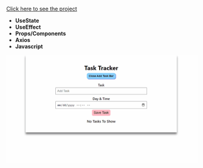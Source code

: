 [Click here to see the project](https://random-user-two-with-react.vercel.app/) <br>

* __UseState__<br>
* __UseEffect__<br>
* __Props/Components__<br>
* __Axios__<br>
* __Javascript__<br>
<div align="center"><img src="https://github.com/MehmetCakir1/taskTrackerWithReact/blob/master/newtestTracker.gif">
